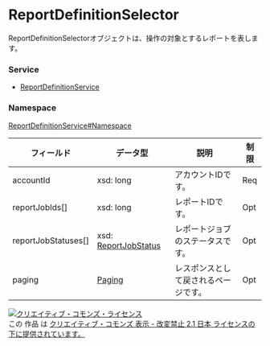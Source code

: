 # ReportDefinitionSelector
ReportDefinitionSelectorオブジェクトは、操作の対象とするレポートを表します。
### Service
+ [ReportDefinitionService](../../services/ReportDefinitionService.md)

### Namespace
[ReportDefinitionService#Namespace](../../services/ReportDefinitionService.md#namespace)

| フィールド | データ型 | 説明 | 制限 |
|---|---|---|---|
| accountId| xsd: long| アカウントIDです。| Req |
| reportJobIds[]| xsd: long| レポートIDです。| Opt |
| reportJobStatuses[]| xsd: [ReportJobStatus](./ReportJobStatus.md)| レポートジョブのステータスです。| Opt |
| paging| <a href="../Common/Paging.md">Paging</a>| レスポンスとして戻されるページです。| Opt |

<a rel="license" href="http://creativecommons.org/licenses/by-nd/2.1/jp/"><img alt="クリエイティブ・コモンズ・ライセンス" style="border-width:0" src="https://i.creativecommons.org/l/by-nd/2.1/jp/88x31.png" /></a><br />この 作品 は <a rel="license" href="http://creativecommons.org/licenses/by-nd/2.1/jp/">クリエイティブ・コモンズ 表示 - 改変禁止 2.1 日本 ライセンスの下に提供されています。</a>
